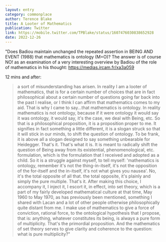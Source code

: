 ```yaml
---
layout: entry
category: commonplace
author: Terence Blake
title: A Looter of Mathematics
publication: Twitter
link: https://mobile.twitter.com/TPBlake/status/1607476030838652928
date: 2022-12-26
---
```


"Does Badiou maintain unchanged the repeated assertion in BEING AND EVENT (1988) that mathematics is ontology (M=O)? The answer is of course NO! as an examination of a very interesting overview by Badiou of the role of mathematics in his thought: <https://medias.ircam.fr/xa3a059>

12 mins and after:

> a sort of misunderstanding has arisen. In reality I am a looter of mathematics, that is for a certain number of choices that are in fact philosophical about a certain number of questions going far back into the past I realise, or I think I can affirm that mathematics comes to my aid. That is why I came to say...that mathematics is ontology. In reality mathematics is not ontology, because if it were ontology it would say it was ontology, it would say, it's the case, we deal with Being, etc. So that is a philosophical proposition, it is a proposition proper to me. It signifies in fact something a little different, it is a slogan struck so that it will stick in our minds, to shift the question of ontology. To be frank, it is above all a slogan designed to say something unbearable for Heidegger. That's it. That's what it is. It is meant to radically shift the question of Being away from its existential, phenomenological, etc. formulation, which is the formulation that I received and adopted as a child. So it is a struggle against myself, to tell myself: 'mathematics is ontology, remember it's not the thing-in-itself, it's not the opposition of the for-itself and the in-itself, it's not what gives you nausea'. No, it's the total opposite of all that. the total opposite, it's plainly and simply the pure multiple. That's it. After making this choice, I accompany it, I inject it, I escort it, in effect, into set theory, which is a part of my fairly developed mathematical culture at that time, May 1960 to May 1970, as has previously been mentioned, something I shared with Lacan and a lot of other people otherwise philosophically quite distant from me. I make use of mathematics to give a force of conviction, rational force, to the ontological hypothesis that I propose, that is: anything, whatever constitutes its being, is always a pure form of multiplicity. That's the primordial proposition. And the mathematics of set theory serves to give clarity and coherence to the question: what is pure multiplicity?"
